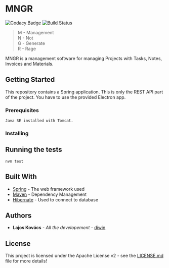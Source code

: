 # MNGR 
[![Codacy Badge](https://api.codacy.com/project/badge/Grade/9f2bfec07b8a40e2a94907bb0a1d455f)](https://www.codacy.com/app/realdiwin/mngr?utm_source=github.com&amp;utm_medium=referral&amp;utm_content=realdiwin/mngr&amp;utm_campaign=Badge_Grade) 
[![Build Status](https://travis-ci.org/realdiwin/mngr.svg?branch=master)](https://travis-ci.org/realdiwin/mngr)

> M - Management  
> N - Not  
> G - Generate  
> R - Rage    

MNGR is a management software for managing Projects with Tasks, Notes, Invoices and Materials.

## Getting Started

This repository contains a Spring application. This is only the REST API part of the project. You have to use the provided Electron app.

### Prerequisites

```
Java SE installed with Tomcat.
```

### Installing


## Running the tests

```
nvm test
```


## Built With

* [Spring](https://spring.io/) - The web framework used
* [Maven](https://maven.apache.org/) - Dependency Management
* [Hibernate](http://hibernate.org/) - Used to connect to database

## Authors

* **Lajos Kovács** - *All the developement* - [diwin](https://github.com/realdiwin)

## License

This project is licensed under the Apache License v2 - see the [LICENSE.md](LICENSE.md) file for more details!
